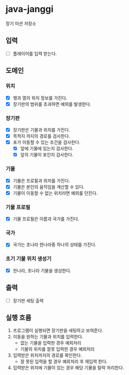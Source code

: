 # java-janggi

장기 미션 저장소

## 입력

- [ ] 플레이어를 입력 받는다.

## 도메인

### 위치

- [x] 행과 열의 위치 정보를 가진다.
- [x] 장기판의 범위를 초과하면 예외를 발생한다.

### 장기판

- [x] 장기판은 기물과 위치를 가진다.
- [x] 목적지 까지의 경로를 검사한다.
- [x] 포가 이동할 수 있는 조건을 검사한다.
    - [x] 앞에 기물에 있는지 검사한다.
    - [x] 앞의 기물이 포인지 검사한다.

### 기물

- [x] 기물은 프로필과 위치를 가진다.
- [x] 기물은 본인의 움직임을 계산할 수 있다.
- [x] 기물이 이동할 수 없는 위치라면 예외를 던진다.

### 기물 프로필

- [x] 기물 프로필은 이름과 국가를 가진다.

### 국가

- [x] 국가는 초나라 한나라중 하나의 상태를 가진다.

### 초기 기물 위치 생성기

- [x] 한나라, 초나라 기물을 생성한다.

## 출력

- [ ] 장기판 세팅 출력

## 실행 흐름

1. 프로그램이 실행되면 장기판을 세팅하고 보여준다.
2. 이동을 원하는 기물과 위치를 입력한다.
    - 없는 기물을 입력한 경우 예외처리
    - 기물의 위치를 잘못 입력한 경우 예외처리
3. 입력받은 위치까지의 경로를 확인한다.
    - 잘 못된 입력을 할 경우 예외처리 후 재입력 한다.
4. 입력받은 위치에 기물이 있는 경우 해당 기물을 탈락 처리한다.
